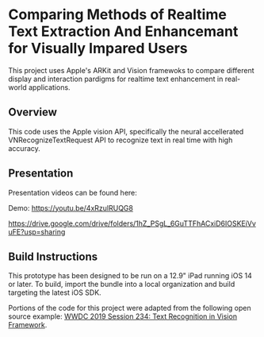 # Comparing Methods of Realtime Text Extraction And Enhancemant for Visually Impared Users

This project uses Apple's ARKit and Vision framewoks to compare different display and interaction pardigms for realtime text enhancement in real-world applications.

## Overview
This code uses the Apple vision API, specifically the neural accellerated VNRecognizeTextRequest API to recognize text in real time with high accuracy.

## Presentation
Presentation videos can be found here:

Demo: https://youtu.be/4xRzulRUQG8

https://drive.google.com/drive/folders/1hZ_PSgL_6GuTTFhACxiD6IOSKEiVvuFE?usp=sharing

## Build Instructions
This prototype has been designed to be run on a 12.9" iPad running iOS 14 or later. To build, import the bundle into a local organization and build targeting the latest iOS SDK.

Portions of the code for this project were adapted from the following open source example: [WWDC 2019 Session 234: Text Recognition in Vision Framework](https://developer.apple.com/videos/play/wwdc19/234/).
